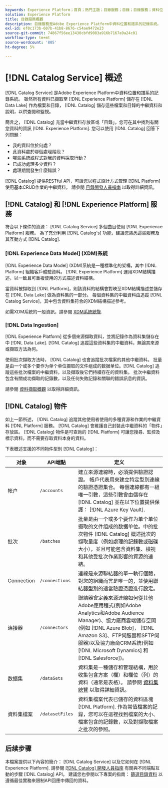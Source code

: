 ```yaml
---
keywords: Experience Platform；首頁；熱門主題；目錄服務；目錄；目錄服務；資料位置；資料位置；資料管理；資料管理；譜系；譜系；目錄；啟用資料集
solution: Experience Platform
title: 目錄服務概觀
description: 目錄服務是Adobe Experience Platform中資料位置和譜系的記錄系統。 雖然所有內嵌至Experience Platform的資料都會以檔案和目錄的形式儲存在Data Lake中，但Catalog仍會儲存這些檔案和目錄的中繼資料和說明，以供查閱和監視。
exl-id: ef0c173b-607b-41b8-8676-c54ae9472e23
source-git-commit: 74867f56ee13430cbfd9083a916b7167a9a24c01
workflow-type: tm+mt
source-wordcount: '805'
ht-degree: 5%

---
```


# [!DNL Catalog Service] 概述

[!DNL Catalog Service] 是Adobe Experience Platform中資料位置和譜系的記錄系統。 雖然所有資料已擷取至 [!DNL Experience Platform] 儲存在 [!DNL Data Lake] 作為檔案和目錄， [!DNL Catalog] 儲存這些檔案和目錄的中繼資料和說明，以供查閱和監視。

簡言之， [!DNL Catalog] 充當中繼資料存放區或「目錄」，您可在其中找到有關您資料的資訊 [!DNL Experience Platform]. 您可以使用 [!DNL Catalog] 回答下列問題：

* 我的資料位於何處？
* 此資料處於哪個處理階段？
* 哪些系統或程式對我的資料採取行動？
* 已成功處理多少資料？
* 處理期間發生什麼錯誤？

[!DNL Catalog] 提供RESTful API，可讓您以程式設計方式管理 [!DNL Platform] 使用基本CRUD作業的中繼資料。 請參閱 [目錄開發人員指南](api/getting-started.md) 以取得詳細資訊。

## [!DNL Catalog] 和 [!DNL Experience Platform] 服務

符合以下條件的資源： [!DNL Catalog Service] 多個曲目使用 [!DNL Experience Platform] 服務。 為了充分利用 [!DNL Catalog's] 功能，建議您熟悉這些服務及其互動方式 [!DNL Catalog].

### [!DNL Experience Data Model] (XDM)系統

[!DNL Experience Data Model] (XDM)系統是一種標準化的架構，其中 [!DNL Platform] 組織客戶體驗資料。 [!DNL Experience Platform] 運用XDM結構描述，以一致且可重複使用的方式描述資料結構。

當資料被擷取到 [!DNL Platform]，則該資料的結構會對映至XDM結構描述並儲存在 [!DNL Data Lake] 做為資料集的一部分。 每個資料集的中繼資料由追蹤 [!DNL Catalog Service]，其中包含資料集符合的XDM結構描述參考。

如需XDM系統的一般資訊，請參閱 [XDM系統總覽](../xdm/home.md).

### [!DNL Data Ingestion]

[!DNL Experience Platform] 從多個來源擷取資料，並將記錄作為資料集儲存在中 [!DNL Data Lake]. [!DNL Catalog] 追蹤這些資料集的中繼資料，無論其來源或擷取方法為何。

使用批次擷取方法時， [!DNL Catalog] 也會追蹤批次檔案的其他中繼資料。 批量是由一个或多个要作为单个单位摄取的文件组成的数据单位。[!DNL Catalog] 追蹤這些批次檔案的中繼資料，以及擷取後它們持續存在的資料集。 批次中繼資料包含有關成功擷取的記錄數，以及任何失敗記錄和關聯的錯誤訊息的資訊。

請參閱 [資料擷取概觀](../ingestion/home.md) 以取得詳細資訊。

## [!DNL Catalog] 物件

如上一節所述， [!DNL Catalog] 追蹤其他使用者使用的多種資源和作業的中繼資料 [!DNL Platform] 服務。 [!DNL Catalog] 會維護自己封裝此中繼資料的「物件」存放區。 [!DNL Catalog] 物件是可查詢的 [!DNL Platform] 可讓您搜尋、監控及標示資料，而不需要存取資料本身的資料。

下表概述支援的不同物件型別 [!DNL Catalog]：

| 对象 | API端點 | 定义 |
|---|---|---|
| 帐户 | `/accounts` | 建立來源連線時，必須提供驗證認證。 帳戶代表用來建立特定型別連線的驗證憑證集合。 每個連線都有一組唯一引數，這些引數會由儲存在 [!DNL Catalog] 並在以下位置提供保護： [!DNL Azure Key Vault]. |
| 批次 | `/batches` | 批量是由一个或多个要作为单个单位摄取的文件组成的数据单位。中的批次物件 [!DNL Catalog] 概述批次的擷取量度（例如處理的記錄數或磁碟大小），並且可能包含資料集、檢視和其他受批次作業影響的資源的連結。 |
| Connection | `/connections` | 連線是來源聯結器的單一執行個體，對您的組織而言是唯一的，並使用聯結器型別的適當驗證憑證進行設定。 |
| 连接器 | `/connectors` | 聯結器會定義來源連線如何從其他Adobe應用程式(例如Adobe Analytics和Adobe Audience Manager)、協力廠商雲端儲存空間(例如 [!DNL Azure Blob]， [!DNL Amazon S3]、FTP伺服器和SFTP伺服器)以及協力廠商CRM系統(例如 [!DNL Microsoft Dynamics] 和 [!DNL Salesforce])。 |
| 数据集 | `/dataSets` | 資料集是一種儲存和管理結構，用於收集包含方案（欄）和欄位（列）的資料（通常是表格）。 請參閱 [資料集總覽](./datasets/overview.md) 以取得詳細資訊。 |
| 資料集檔案 | `/datasetFiles` | 資料集檔案代表已儲存的資料區塊 [!DNL Platform]. 作為常值檔案的記錄，您可以在這裡找到檔案的大小、檔案包含的記錄數，以及對擷取檔案之批次的參照。 |

## 后续步骤

本檔案提供以下內容的簡介： [!DNL Catalog Service] 以及它如何在 [!DNL Experience Platform]. 請參閱 [[!DNL Catalog] 開發人員指南](api/getting-started.md) 有關與不同端點互動的步驟 [!DNL Catalog] API。 建議您也參閱以下專案的指南： [篩選目錄資料](api/filter-data.md) 以遵循最佳實務來限制API回應中傳回的資料。
